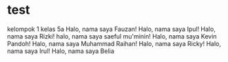# test

kelompok 1 kelas 5a
Halo, nama saya Fauzan!
Halo, nama saya Ipul!
Halo, nama saya Rizki!
halo, nama saya saeful mu'minin!
Halo, nama saya Kevin Pandoh!
Halo, nama saya Muhammad Raihan!
Halo, nama saya Ricky!
Halo, nama saya Irul!
Halo, nama saya Belia
